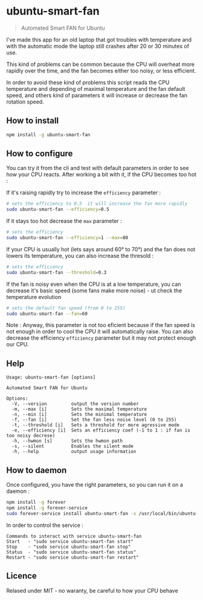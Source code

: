 # ubuntu-smart-fan

> Automated Smart FAN for Ubuntu

I've made this app for an old laptop that got troubles with temperature and with the automatic mode the laptop still crashes after 20 or 30 minutes of use.

This kind of problems can be common because the CPU will overheat more rapidly over the time, and the fan becomes either too noisy, or less efficient.

In order to avoid these kind of problems this script reads the CPU temperature and depending of maximal temperature and the fan default speed, and others kind of parameters it will increase or decrease the fan rotation speed.

## How to install

```sh
npm install -g ubuntu-smart-fan
```

## How to configure

You can try it from the cli and test with default parameters in order to see how your CPU reacts. After working a bit with it, if the CPU becomes too hot :

If it's raising rapidly try to increase the `efficiency` parameter :
```sh
# sets the efficiency to 0.5  it will increase the fan more rapidly
sudo ubuntu-smart-fan --efficiency=0.5
```

If it stays too hot decrease the `max` parameter :
```sh
# sets the efficiency 
sudo ubuntu-smart-fan --efficiency=1 --max=80
```

If your CPU is usually hot (lets says around 60° to 70°) and the fan does not lowers its temperature, you can also increase the thresold :
```sh
# sets the efficiency 
sudo ubuntu-smart-fan --threshold=0.3
```

If the fan is noisy even when the CPU is at a low temperature, you can decrease it's basic speed (some fans make more noise) - ut check the temperature evolution
```sh
# sets the default fan speed (from 0 to 255)
sudo ubuntu-smart-fan --fan=60
```

Note : Anyway, this parameter is not too eficient because if the fan speed is not enough in order to cool the CPU it will automatically raise. You can also decrease the efficiency `efficiency` parameter but it may not protect enough our CPU.

## Help

```
Usage: ubuntu-smart-fan [options]

Automated Smart FAN for Ubuntu

Options:
  -V, --version         output the version number
  -m, --max [i]         Sets the maximal temperature
  -n, --min [i]         Sets the minimal temperature
  -f, --fan [i]         Set the fan less noise level (0 to 255)
  -t, --threshold [i]   Sets a threshold for more agressive mode
  -e, --efficiency [i]  Sets an efficiency coef (-1 to 1 : if fan is too noisy decrese)
  -h, --hwmon [s]       Sets the hwmon path
  -s, --silent          Enables the silent mode
  -h, --help            output usage information
```

## How to daemon

Once configured, you have the right parameters, so you can run it on a daemon :

```sh
npm install -g forever
npm install -g forever-service
sudo forever-service install ubuntu-smart-fan -s /usr/local/bin/ubuntu-smart-fan -o " --silent" --start
```

In order to control the service :

```
Commands to interact with service ubuntu-smart-fan
Start   - "sudo service ubuntu-smart-fan start"
Stop    - "sudo service ubuntu-smart-fan stop"
Status  - "sudo service ubuntu-smart-fan status"
Restart - "sudo service ubuntu-smart-fan restart"
```

## Licence

Relased under MIT - no waranty, be careful to how your CPU behave
